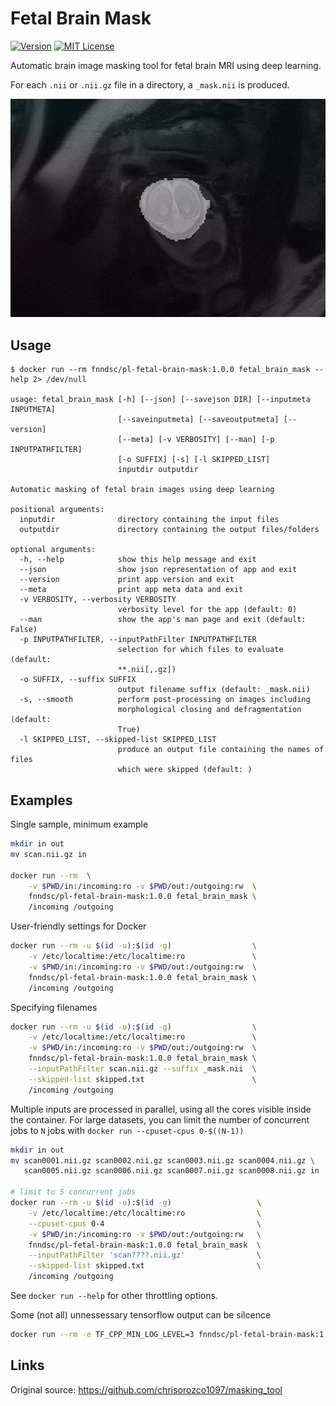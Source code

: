 # Fetal Brain Mask

[![Version](https://img.shields.io/docker/v/fnndsc/pl-fetal-brain-mask?sort=semver)](https://hub.docker.com/r/fnndsc/pl-fetal-brain-mask)
[![MIT License](https://img.shields.io/github/license/fnndsc/pl-fetal-brain-mask)](https://github.com/FNNDSC/pl-fetal-brain-mask/blob/master/LICENSE)

Automatic brain image masking tool for fetal brain MRI using deep learning.

For each `.nii` or `.nii.gz` file in a directory, a `_mask.nii` is produced.

![Figure](docs/fetal_brain_mask.png)

##  Usage

```
$ docker run --rm fnndsc/pl-fetal-brain-mask:1.0.0 fetal_brain_mask --help 2> /dev/null

usage: fetal_brain_mask [-h] [--json] [--savejson DIR] [--inputmeta INPUTMETA]
                        [--saveinputmeta] [--saveoutputmeta] [--version]
                        [--meta] [-v VERBOSITY] [--man] [-p INPUTPATHFILTER]
                        [-o SUFFIX] [-s] [-l SKIPPED_LIST]
                        inputdir outputdir

Automatic masking of fetal brain images using deep learning

positional arguments:
  inputdir              directory containing the input files
  outputdir             directory containing the output files/folders

optional arguments:
  -h, --help            show this help message and exit
  --json                show json representation of app and exit
  --version             print app version and exit
  --meta                print app meta data and exit
  -v VERBOSITY, --verbosity VERBOSITY
                        verbosity level for the app (default: 0)
  --man                 show the app's man page and exit (default: False)
  -p INPUTPATHFILTER, --inputPathFilter INPUTPATHFILTER
                        selection for which files to evaluate (default:
                        **.nii[,.gz])
  -o SUFFIX, --suffix SUFFIX
                        output filename suffix (default: _mask.nii)
  -s, --smooth          perform post-processing on images including
                        morphological closing and defragmentation (default:
                        True)
  -l SKIPPED_LIST, --skipped-list SKIPPED_LIST
                        produce an output file containing the names of files
                        which were skipped (default: )
```

## Examples

Single sample, minimum example

```bash
mkdir in out
mv scan.nii.gz in

docker run --rm  \
    -v $PWD/in:/incoming:ro -v $PWD/out:/outgoing:rw  \
    fnndsc/pl-fetal-brain-mask:1.0.0 fetal_brain_mask \
    /incoming /outgoing
```

User-friendly settings for Docker

```bash
docker run --rm -u $(id -u):$(id -g)                  \
    -v /etc/localtime:/etc/localtime:ro               \
    -v $PWD/in:/incoming:ro -v $PWD/out:/outgoing:rw  \
    fnndsc/pl-fetal-brain-mask:1.0.0 fetal_brain_mask \
    /incoming /outgoing
```

Specifying filenames

```bash
docker run --rm -u $(id -u):$(id -g)                  \
    -v /etc/localtime:/etc/localtime:ro               \
    -v $PWD/in:/incoming:ro -v $PWD/out:/outgoing:rw  \
    fnndsc/pl-fetal-brain-mask:1.0.0 fetal_brain_mask \
    --inputPathFilter scan.nii.gz --suffix _mask.nii  \
    --skipped-list skipped.txt                        \
    /incoming /outgoing

```

Multiple inputs are processed in parallel, using all the cores visible inside the container.
For large datasets, you can limit the number of concurrent jobs to `N` jobs with `docker run --cpuset-cpus 0-$((N-1))`

```bash
mkdir in out
mv scan0001.nii.gz scan0002.nii.gz scan0003.nii.gz scan0004.nii.gz \
   scan0005.nii.gz scan0006.nii.gz scan0007.nii.gz scan0008.nii.gz in

# limit to 5 concurrent jobs
docker run --rm -u $(id -u):$(id -g)                   \
    -v /etc/localtime:/etc/localtime:ro                \
    --cpuset-cpus 0-4                                  \
    -v $PWD/in:/incoming:ro -v $PWD/out:/outgoing:rw   \
    fnndsc/pl-fetal-brain-mask:1.0.0 fetal_brain_mask  \
    --inputPathFilter 'scan????.nii.gz'                \
    --skipped-list skipped.txt                         \
    /incoming /outgoing
```

See `docker run --help` for other throttling options.

Some (not all) unnessessary tensorflow output can be silcence

```bash
docker run --rm -e TF_CPP_MIN_LOG_LEVEL=3 fnndsc/pl-fetal-brain-mask:1.0.0
```

## Links

Original source:
https://github.com/chrisorozco1097/masking_tool
